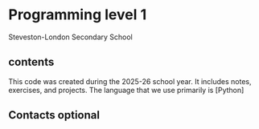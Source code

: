 # Programming level 1

Steveston-London Secondary School

## contents

This code was created during the 2025-26 school year.
It includes notes, exercises, and projects.
The language that we use primarily is [Python]

## Contacts **optional**
